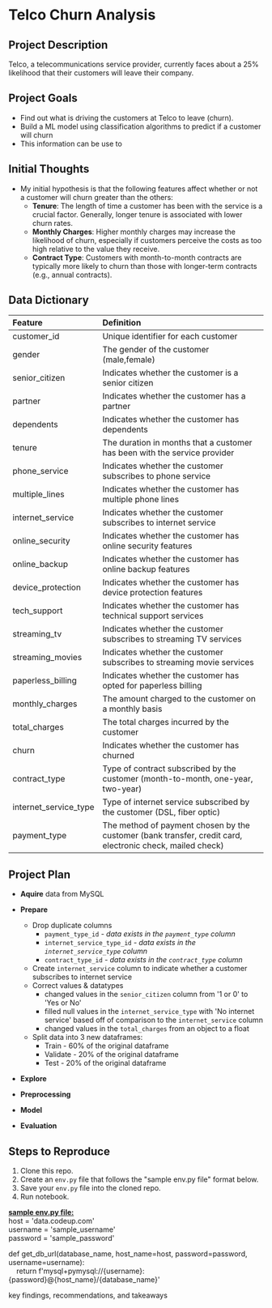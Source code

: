 # **Telco Churn Analysis**

## **Project Description**
Telco, a telecommunications service provider, currently faces about a 25% likelihood that their customers will leave their company. 

## **Project Goals**
* Find out what is driving the customers at Telco to leave (churn).
* Build a ML model using classification algorithms to predict if a customer will churn
* This information can be use to 

## **Initial Thoughts** 
* My initial hypothesis is that the following features affect whether or not a customer will churn greater than the others:
    * **Tenure**: The length of time a customer has been with the service is a crucial factor. Generally, longer tenure is associated with lower churn rates.
    * **Monthly Charges**: Higher monthly charges may increase the likelihood of churn, especially if customers perceive the costs as too high relative to the value they receive.
    * **Contract Type**: Customers with month-to-month contracts are typically more likely to churn than those with longer-term contracts (e.g., annual contracts).


## **Data Dictionary**

| Feature | Definition |
|:--------|:-----------|
|customer_id|Unique identifier for each customer|
|gender|The gender of the customer (male,female)|
|senior_citizen|Indicates whether the customer is a senior citizen|
|partner|Indicates whether the customer has a partner|
|dependents|Indicates whether the customer has dependents|
|tenure|The duration in months that a customer has been with the service provider|
|phone_service|Indicates whether the customer subscribes to phone service|
|multiple_lines|Indicates whether the customer has multiple phone lines|
|internet_service|Indicates whether the customer subscribes to internet service|
|online_security|Indicates whether the customer has online security features|
|online_backup|Indicates whether the customer has online backup features|
|device_protection|Indicates whether the customer has device protection features|
|tech_support|Indicates whether the customer has technical support services|
|streaming_tv|Indicates whether the customer subscribes to streaming TV services|
|streaming_movies|Indicates whether the customer subscribes to streaming movie services|
|paperless_billing|Indicates whether the customer has opted for paperless billing|
|monthly_charges|The amount charged to the customer on a monthly basis|
|total_charges|The total charges incurred by the customer|
|churn|Indicates whether the customer has churned|
|contract_type|Type of contract subscribed by the customer (month-to-month, one-year, two-year)|
|internet_service_type|Type of internet service subscribed by the customer (DSL, fiber optic)|
|payment_type|The method of payment chosen by the customer (bank transfer, credit card, electronic check, mailed check)|

## **Project Plan** 
* **Aquire** data from MySQL

* **Prepare**
    * Drop duplicate columns
        * `payment_type_id` *- data exists in the `payment_type` column*
        * `internet_service_type_id` *- data exists in the `internet_service_type` column*
        * `contract_type_id` *- data exists in the `contract_type` column*
    * Create `internet_service` column to indicate whether a customer subscribes to internet service
    * Correct values & datatypes
        * changed values in the `senior_citizen` column from '1 or 0' to 'Yes or No'
        * filled null values in the `internet_service_type` with 'No internet service' based off of comparison to the `internet_service` column
        * changed values in the `total_charges` from an object to a float
    * Split data into 3 new dataframes:
        * Train - 60% of the original dataframe
        * Validate - 20% of the original dataframe
        * Test - 20% of the original dataframe

* **Explore**
* **Preprocessing**
* **Model**
* **Evaluation**

## **Steps to Reproduce**
1. Clone this repo.
2. Create an `env.py` file that follows the "sample env.py file" format below.
3. Save your `env.py` file into the cloned repo.
4. Run notebook.

**<ins>sample env.py file:</ins>**<br>
host = 'data.codeup.com'<br>
username = 'sample_username'<br>
password = 'sample_password'<br>

def get_db_url(database_name, host_name=host, password=password, username=username):<br>
&nbsp;&nbsp;&nbsp;&nbsp;return f'mysql+pymysql://{username}:{password}@{host_name}/{database_name}'


key findings, recommendations, and takeaways